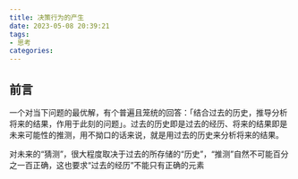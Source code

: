 ```yaml
---
title: 决策行为的产生
date: 2023-05-08 20:39:21
tags: 
- 思考
categories:
---
```


## 前言
一个对当下问题的最优解，有个普遍且笼统的回答：「结合过去的历史，推导分析将来的结果，作用于此刻的问题」。过去的历史即是过去的经历、将来的结果即是未来可能性的推测，用不拗口的话来说，就是用过去的历史来分析将来的结果。

对未来的“猜测”，很大程度取决于过去的所存储的“历史”，“推测”自然不可能百分之一百正确，这也要求“过去的经历”不能只有正确的元素
